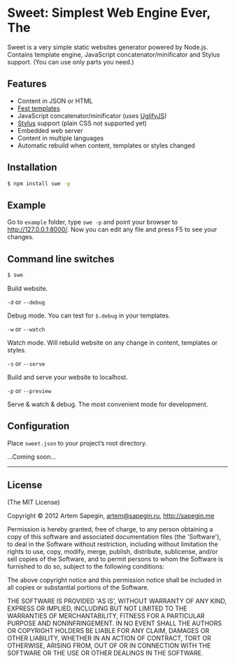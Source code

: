 # Sweet: Simplest Web Engine Ever, The

Sweet is a very simple static websites generator powered by Node.js. Contains template engine, JavaScript concatenator/minificator and Stylus support. (You can use only parts you need.)


## Features

  - Content in JSON or HTML
  - [Fest templates](https://github.com/mailru/fest)
  - JavaScript concatenator/minificator (uses [UglifyJS](https://github.com/mishoo/UglifyJS))
  - [Stylus](https://github.com/LearnBoost/stylus) support (plain CSS not supported yet)
  - Embedded web server
  - Content in multiple languages
  - Automatic rebuild when content, templates or styles changed


## Installation

```bash
$ npm install swe -g
```


## Example

Go to `example` folder, type `swe -p` and point your browser to http://127.0.0.1:8000/. Now you can edit any file and press F5 to see your changes.


## Command line switches

```bash
$ swe
```

Build website.

`-d` or `--debug`

Debug mode. You can test for `$.debug` in your templates.

`-w` or `--watch`

Watch mode. Will rebuild website on any change in content, templates or styles.

`-s` or `--serve`

Build and serve your website to localhost.

`-p` or `--preview`

Serve & watch & debug. The most convenient mode for development.


## Configuration

Place `sweet.json` to your project’s root directory.

...Coming soon...


---

## License 

(The MIT License)

Copyright © 2012 Artem Sapegin, artem@sapegin.ru, http://sapegin.me

Permission is hereby granted, free of charge, to any person obtaining
a copy of this software and associated documentation files (the
'Software'), to deal in the Software without restriction, including
without limitation the rights to use, copy, modify, merge, publish,
distribute, sublicense, and/or sell copies of the Software, and to
permit persons to whom the Software is furnished to do so, subject to
the following conditions:

The above copyright notice and this permission notice shall be
included in all copies or substantial portions of the Software.

THE SOFTWARE IS PROVIDED 'AS IS', WITHOUT WARRANTY OF ANY KIND,
EXPRESS OR IMPLIED, INCLUDING BUT NOT LIMITED TO THE WARRANTIES OF
MERCHANTABILITY, FITNESS FOR A PARTICULAR PURPOSE AND NONINFRINGEMENT.
IN NO EVENT SHALL THE AUTHORS OR COPYRIGHT HOLDERS BE LIABLE FOR ANY
CLAIM, DAMAGES OR OTHER LIABILITY, WHETHER IN AN ACTION OF CONTRACT,
TORT OR OTHERWISE, ARISING FROM, OUT OF OR IN CONNECTION WITH THE
SOFTWARE OR THE USE OR OTHER DEALINGS IN THE SOFTWARE.
